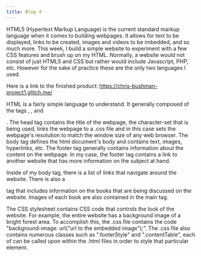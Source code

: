 ```yaml
---
title: Blog 4
---
```

  HTML5 (Hypertext Markup Language) is the current standard markup language when it comes to building webpages. It allows for text to be displayed, links to be created, images and videos to be imbedded, and so much more. This week, I build a simple website to experiment with a few CSS features and brush up on my HTML. Normally, a website would not consist of just HTML5 and CSS but rather would include Javascript, PHP, etc. However for the sake of practice these are the only two languages I used. 
  
  Here is a link to the finished product: https://chris-bushman-project1.glitch.me/
  
  HTML is a fairly simple language to understand. It generally composed of the tags <head>, <body>, and <footer>. The head tag contains the title of the webpage, the character-set that is being used, links the webpage to a .css file and in this case sets the webpage's resolution to match the window size of any web browser. The body tag defines the html document's body and contains text, images, hyperlinks, etc. The footer tag generally contains information about the content on the webpage. In my case, the footer tag contains a link to another website that has more information on the subject at hand. 
  
  Inside of my body tag, there is a list of links that navigate around the website. There is also a <main> tag that includes information on the books that are being discussed on the website. Images of each book are also contained in the main tag. 
  
  The CSS stylesheet contains CSS code that controls the look of the website. For example, the entire website has a background image of a bright forest area. To accomplish this, the .css file contains the code "background-image: url("url to the embedded image");". The .css file also contains numerous classes such as ".footerStyle" and ".contentTable", each of can be called upon within the .html files in order to style that particular element.
